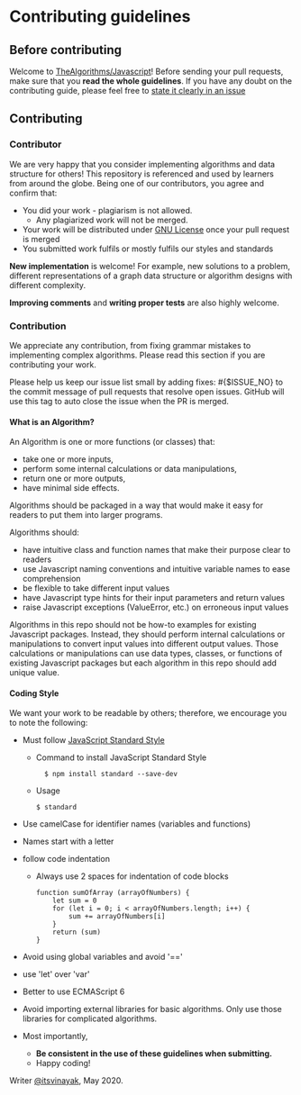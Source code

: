 # Contributing guidelines

## Before contributing

Welcome to [TheAlgorithms/Javascript](https://github.com/TheAlgorithms/Javascript)! Before sending your pull requests, make sure that you **read the whole guidelines**. If you have any doubt on the contributing guide, please feel free to [state it clearly in an issue](https://github.com/TheAlgorithms/Javascript/issues/new)

## Contributing

### Contributor

We are very happy that you consider implementing algorithms and data structure for others! This repository is referenced and used by learners from around the globe. Being one of our contributors, you agree and confirm that:

- You did your work - plagiarism is not allowed.
  - Any plagiarized work will not be merged.
- Your work will be distributed under [GNU License](License) once your pull request is merged
- You submitted work fulfils or mostly fulfils our styles and standards

**New implementation** is welcome! For example, new solutions to a problem, different representations of a graph data structure or algorithm designs with different complexity.

**Improving comments** and **writing proper tests** are also highly welcome.

### Contribution

We appreciate any contribution, from fixing grammar mistakes to implementing complex algorithms. Please read this section if you are contributing your work.


Please help us keep our issue list small by adding fixes: #{$ISSUE_NO} to the commit message of pull requests that resolve open issues. GitHub will use this tag to auto close the issue when the PR is merged.

#### What is an Algorithm?

An Algorithm is one or more functions (or classes) that:
* take one or more inputs,
* perform some internal calculations or data manipulations,
* return one or more outputs,
* have minimal side effects.

Algorithms should be packaged in a way that would make it easy for readers to put them into larger programs.

Algorithms should:
* have intuitive class and function names that make their purpose clear to readers
* use Javascript naming conventions and intuitive variable names to ease comprehension
* be flexible to take different input values
* have Javascript type hints for their input parameters and return values
* raise Javascript exceptions (ValueError, etc.) on erroneous input values

Algorithms in this repo should not be how-to examples for existing Javascript packages.  Instead, they should perform internal calculations or manipulations to convert input values into different output values.  Those calculations or manipulations can use data types, classes, or functions of existing Javascript packages but each algorithm in this repo should add unique value.

#### Coding Style

We want your work to be readable by others; therefore, we encourage you to note the following:
- Must follow [JavaScript Standard Style](https://standardjs.com/)
  - Command to  install JavaScript Standard Style
    ```
	  $ npm install standard --save-dev
	```
  - Usage
    ```
	$ standard
	```

- Use camelCase for identifier names (variables and functions)
- Names start with a letter
- follow code indentation
  - Always use 2 spaces for indentation of code blocks
    ```
	function sumOfArray (arrayOfNumbers) {
		let sum = 0
		for (let i = 0; i < arrayOfNumbers.length; i++) {
			sum += arrayOfNumbers[i]
		}
		return (sum)
	}

	```
- Avoid using global variables and avoid '=='
- use 'let' over 'var'
- Better to use ECMAScript 6
- Avoid importing external libraries for basic algorithms. Only use those libraries for complicated algorithms.



- Most importantly,
  - **Be consistent in the use of these guidelines when submitting.**
  - Happy coding!

Writer [@itsvinayak](https://github.com/itsvinayak), May 2020.
